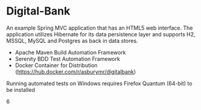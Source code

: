 # Digital-Bank
An example Spring MVC application that has an HTML5 web interface. The application utilizes Hibernate for its data persistence layer and supports H2, MSSQL, MySQL and Postgres as back in data stores.

- Apache Maven Build Automation Framework
- Serenity BDD Test Automation Framework
- Docker Container for Distribution (https://hub.docker.com/r/asburymr/digitalbank)

Running automated tests on Windows requires Firefox Quantum (64-bit) to be installed 

6

